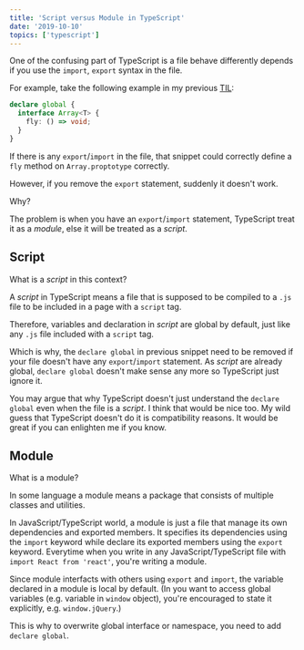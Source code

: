 ```yaml
---
title: 'Script versus Module in TypeScript'
date: '2019-10-10'
topics: ['typescript']
---
```


One of the confusing part of TypeScript is a file behave differently depends if you use the `import`, `export` syntax in the file.

For example, take the following example in my previous [TIL](/today-i-learnt/extending-global-or-third-party-type):

```ts
declare global {
  interface Array<T> {
    fly: () => void;
  }
}
```

If there is any `export`/`import` in the file, that snippet could correctly define a `fly` method on `Array.proptotype` correctly.

However, if you remove the `export` statement, suddenly it doesn't work.

Why?

The problem is when you have an `export`/`import` statement, TypeScript treat it as a _module_, else it will be treated as a _script_.

## Script

What is a _script_ in this context?

A _script_ in TypeScript means a file that is supposed to be compiled to a `.js` file to be included in a page with a `script` tag.

Therefore, variables and declaration in _script_ are global by default, just like any `.js` file included with a `script` tag.

Which is why, the `declare global` in previous snippet need to be removed if your file doesn't have any `export`/`import` statement. As _script_ are already global, `declare global` doesn't make sense any more so TypeScript just ignore it.

<aside>

You may argue that why TypeScript doesn't just understand the `declare global` even when the file is a _script_. I think that would be nice too. My wild guess that TypeScript doesn't do it is compatibility reasons. It would be great if you can enlighten me if you know.

</aside>

## Module

What is a module?

In some language a module means a package that consists of multiple classes and utilities.

In JavaScript/TypeScript world, a module is just a file that manage its own dependencies and exported members. It specifies its dependencies using the `import` keyword while declare its exported members using the `export` keyword. Everytime when you write in any JavaScript/TypeScript file with `import React from 'react'`, you're writing a module.

Since module interfacts with others using `export` and `import`, the variable declared in a module is local by default. (In you want to access global variables (e.g. variable in `window` object), you're encouraged to state it explicitly, e.g. `window.jQuery`.)

This is why to overwrite global interface or namespace, you need to add `declare global`.
